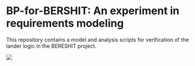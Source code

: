 # BP-for-BERSHIT: An experiment in requirements modeling 

This repository contains a model and analysis scripts for verification of the lander logic in the BERESHIT project.

[![](https://jitpack.io/v/bThink-BGU/BPjs-Context.svg)](https://jitpack.io/#bThink-BGU/BPjs-Context)


